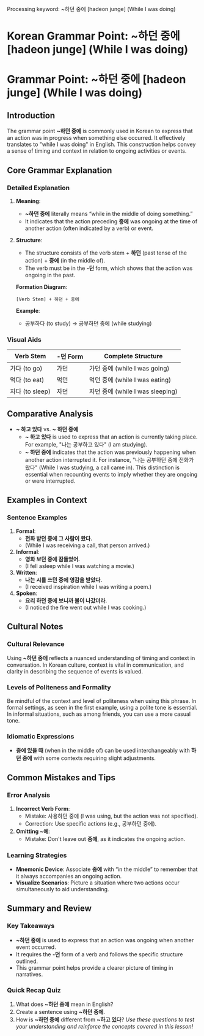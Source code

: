 Processing keyword: ~하던 중에 [hadeon junge] (While I was doing)
# Korean Grammar Point: ~하던 중에 [hadeon junge] (While I was doing)
# Grammar Point: ~하던 중에 [hadeon junge] (While I was doing)
## Introduction
The grammar point **~하던 중에** is commonly used in Korean to express that an action was in progress when something else occurred. It effectively translates to "while I was doing" in English. This construction helps convey a sense of timing and context in relation to ongoing activities or events.
## Core Grammar Explanation
### Detailed Explanation
1. **Meaning**: 
   - **~하던 중에** literally means “while in the middle of doing something.”
   - It indicates that the action preceding **중에** was ongoing at the time of another action (often indicated by a verb) or event.
2. **Structure**:
   - The structure consists of the verb stem + **하던** (past tense of the action) + **중에** (in the middle of).
   - The verb must be in the **-던** form, which shows that the action was ongoing in the past.
   
   **Formation Diagram**:
   ```
   [Verb Stem] + 하던 + 중에
   ```
   **Example**:
   - 공부하다 (to study) → 공부하던 중에 (while studying)
### Visual Aids
| Verb Stem     | -던 Form          | Complete Structure                    |
|---------------|-------------------|---------------------------------------|
| 가다 (to go)  | 가던              | 가던 중에 (while I was going)       |
| 먹다 (to eat) | 먹던              | 먹던 중에 (while I was eating)      |
| 자다 (to sleep)| 자던             | 자던 중에 (while I was sleeping)     |
## Comparative Analysis
- **~ 하고 있다** vs. **~ 하던 중에**
  - **~ 하고 있다** is used to express that an action is currently taking place. For example, "나는 공부하고 있다" (I am studying).
  - **~ 하던 중에** indicates that the action was previously happening when another action interrupted it. For instance, "나는 공부하던 중에 전화가 왔다" (While I was studying, a call came in).
This distinction is essential when recounting events to imply whether they are ongoing or were interrupted.
## Examples in Context
### Sentence Examples
1. **Formal**:
   - **전화 받던 중에 그 사람이 왔다.**
   - (While I was receiving a call, that person arrived.)
2. **Informal**:
   - **영화 보던 중에 잠들었어.**
   - (I fell asleep while I was watching a movie.)
3. **Written**:
   - **나는 시를 쓰던 중에 영감을 받았다.**
   - (I received inspiration while I was writing a poem.)
4. **Spoken**:
   - **요리 하던 중에 보니까 불이 나갔더라.**
   - (I noticed the fire went out while I was cooking.)
## Cultural Notes
### Cultural Relevance
Using **~하던 중에** reflects a nuanced understanding of timing and context in conversation. In Korean culture, context is vital in communication, and clarity in describing the sequence of events is valued.
### Levels of Politeness and Formality
Be mindful of the context and level of politeness when using this phrase. In formal settings, as seen in the first example, using a polite tone is essential. In informal situations, such as among friends, you can use a more casual tone.
### Idiomatic Expressions
- **중에 있을 때** (when in the middle of) can be used interchangeably with **하던 중에** with some contexts requiring slight adjustments.
## Common Mistakes and Tips
### Error Analysis
1. **Incorrect Verb Form**: 
   - Mistake: 사용하던 중에 (I was using, but the action was not specified).
   - Correction: Use specific actions (e.g., 공부하던 중에).
2. **Omitting ~에**:
   - Mistake: Don't leave out **중에**, as it indicates the ongoing action.
### Learning Strategies
- **Mnemonic Device**: Associate **중에** with “in the middle” to remember that it always accompanies an ongoing action.
- **Visualize Scenarios**: Picture a situation where two actions occur simultaneously to aid understanding. 
## Summary and Review
### Key Takeaways
- **~하던 중에** is used to express that an action was ongoing when another event occurred.
- It requires the **-던** form of a verb and follows the specific structure outlined.
- This grammar point helps provide a clearer picture of timing in narratives.
### Quick Recap Quiz
1. What does **~하던 중에** mean in English?
2. Create a sentence using **~하던 중에**.
3. How is **~하던 중에** different from **~하고 있다**? 
*Use these questions to test your understanding and reinforce the concepts covered in this lesson!*

